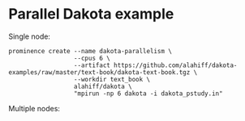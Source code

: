 # Parallel Dakota example
Single node:
```
prominence create --name dakota-parallelism \
                  --cpus 6 \
                  --artifact https://github.com/alahiff/dakota-examples/raw/master/text-book/dakota-text-book.tgz \
                  --workdir text_book \
                  alahiff/dakota \
                  "mpirun -np 6 dakota -i dakota_pstudy.in"
```

Multiple nodes:
```

```
